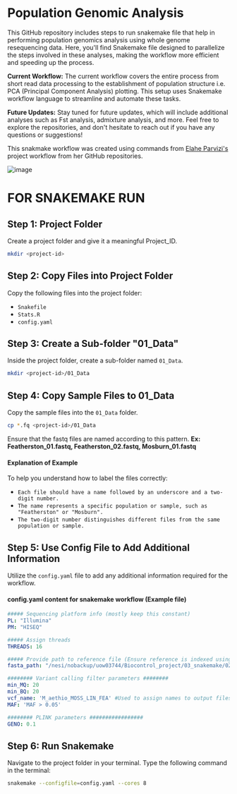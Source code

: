 # Population Genomic Analysis
This GitHub repository includes steps to run snakemake file that help in performing population genomics analysis using whole genome resequencing data. Here, you'll find Snakemake file designed to parallelize the steps involved in these analyses, making the workflow more efficient and speeding up the process.

**Current Workflow:**
The current workflow covers the entire process from short read data processing to the establishment of population structure i.e. PCA (Principal Component Analysis) plotting. This setup uses Snakemake workflow language to streamline and automate these tasks.

**Future Updates:**
Stay tuned for future updates, which will include additional analyses such as Fst analysis, admixture analysis, and more.
Feel free to explore the repositories, and don't hesitate to reach out if you have any questions or suggestions!

This snakmake workflow was created using commands from [Elahe Parvizi's](https://github.com/Elahep) project workflow from her GitHub repositories. 

![image](https://github.com/meeranhussain/Population_genomics_analysis/assets/40800675/26de3f9c-b8c4-4b46-95a1-fd495d22d0cf)


# FOR SNAKEMAKE RUN
## Step 1: Project Folder
Create a project folder and give it a meaningful Project_ID.
```bash
mkdir <project-id>
```
## Step 2: Copy Files into Project Folder
Copy the following files into the project folder:
- `Snakefile`
- `Stats.R`
- `config.yaml`

## Step 3: Create a Sub-folder "01_Data"
Inside the project folder, create a sub-folder named `01_Data`.
```bash
mkdir <project-id>/01_Data
```
## Step 4: Copy Sample Files to 01_Data
Copy the sample files into the `01_Data` folder. 
```bash
cp *.fq <project-id>/01_Data
```
Ensure that the fastq files are named according to this pattern. **Ex: Featherston_01.fastq, Featherston_02.fastq, Mosburn_01.fastq**
#### Explanation of Example
To help you understand how to label the files correctly:
- `Each file should have a name followed by an underscore and a two-digit number.`
- `The name represents a specific population or sample, such as "Featherston" or "Mosburn".`
- `The two-digit number distinguishes different files from the same population or sample.`

## Step 5: Use Config File to Add Additional Information
Utilize the `config.yaml` file to add any additional information required for the workflow.
#### config.yaml content for snakemake workflow (Example file)

```yaml
##### Sequencing platform info (mostly keep this constant)
PL: "Illumina"
PM: "HISEQ"

##### Assign threads 
THREADS: 16

##### Provide path to reference file (Ensure reference is indexed using BWA index command and available in path provided)
fasta_path: "/nesi/nobackup/uow03744/Biocontrol_project/03_snakemake/02_reference/01_maethiopoides_IR/Maeth_IR_genomic.fasta"

######## Variant calling filter parameters ########
min_MQ: 20
min_BQ: 20
vcf_name: 'M_aethio_MOSS_LIN_FEA' #Used to assign names to output files generated in most steps
MAF: 'MAF > 0.05'

######## PLINK parameters #################
GENO: 0.1
```

## Step 6: Run Snakemake
Navigate to the project folder in your terminal.
Type the following command in the terminal:
```bash
snakemake --configfile=config.yaml --cores 8 
```
